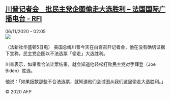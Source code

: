 <!--1604631338000-->
[川普记者会　批民主党企图偷走大选胜利 – 法国国际广播电台 - RFI](http://www.rfi.fr//cn/contenu/20201106-%E5%B7%9D%E6%99%AE%E8%AE%B0%E8%80%85%E4%BC%9A%E3%80%80%E6%89%B9%E6%B0%91%E4%B8%BB%E5%85%9A%E4%BC%81%E5%9B%BE%E5%81%B7%E8%B5%B0%E5%A4%A7%E9%80%89%E8%83%9C%E5%88%A9)
------

<div>06/11/2020 - 02:05</div><img src="https://s.rfi.fr/media/display/2029772a-1fd1-11eb-9cb9-005056bf87d6/w:310/p:16x9/int0006b.201106090502.jpg"><div class="t-content__body u-clearfix"><p>（法新社华盛顿5日电）    美国总统川普今天在白宫召开记者会，他在没有确切证据下宣称，民主党企图以不法选票「偷走」大选胜利。</p><p>    川普表示，如果看合法计票结果，就会知道他轻松打败民主党对手拜登（Joe Biden）胜选。</p><p>    他说：「如果细数那些不合法选票，就知道他们会试图从我们这里偷走大选胜利。」</p><p class="t-copyright">© 2020 AFP</p>        </div>
